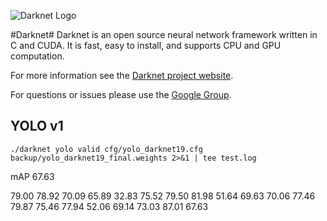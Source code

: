 ![Darknet Logo](http://pjreddie.com/media/files/darknet-black-small.png)

#Darknet#
Darknet is an open source neural network framework written in C and CUDA. It is fast, easy to install, and supports CPU and GPU computation.

For more information see the [Darknet project website](http://pjreddie.com/darknet).

For questions or issues please use the [Google Group](https://groups.google.com/forum/#!forum/darknet).

## YOLO v1

`./darknet yolo valid cfg/yolo_darknet19.cfg backup/yolo_darknet19_final.weights 2>&1 | tee test.log`

mAP 67.63

79.00 78.92 70.09 65.89 32.83 75.52 79.50 81.98 51.64 69.63 70.06 77.46 79.87 75.46 77.94 52.06 69.14 73.03 87.01 67.63
